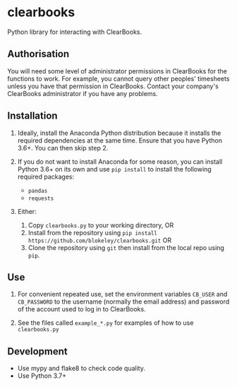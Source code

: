 # clearbooks

Python library for interacting with ClearBooks.

## Authorisation

You will need some level of administrator permissions in ClearBooks for the
functions to work.  For example, you cannot query other peoples' timesheets
unless you have that permission in ClearBooks.  Contact your company's
ClearBooks administrator if you have any problems.

## Installation

1. Ideally, install the Anaconda Python distribution because it installs the required
   dependencies at the same time.  Ensure that you have Python 3.6+. You can then skip
   step 2.

2. If you do not want to install Anaconda for some reason, you can install 
   Python 3.6+ on its own and use `pip install` to install the following required packages:

   * `pandas`
   * `requests`

3. Either:
   1. Copy `clearbooks.py` to your working directory, OR
   2. Install from the repository using `pip install https://github.com/blokeley/clearbooks.git` OR
   3. Clone the repository using `git` then install from the local repo using `pip`.

## Use

1. For convenient repeated use, set the environment variables `CB_USER` and `CB_PASSWORD`
   to the username (normally the email address) and password of the account used to log
   in to ClearBooks.

2. See the files called `example_*.py` for examples of how to use `clearbooks.py`

## Development

* Use mypy and flake8 to check code quality.
* Use Python 3.7+
